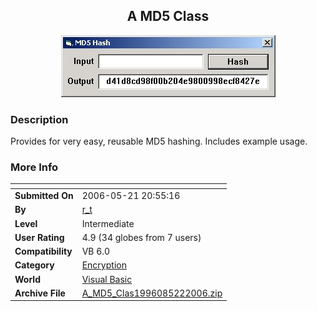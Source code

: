 ﻿<div align="center">

## A MD5 Class

<img src="PIC200652200257531.jpg">
</div>

### Description

Provides for very easy, reusable MD5 hashing. Includes example usage.
 
### More Info
 


<span>             |<span>
---                |---
**Submitted On**   |2006-05-21 20:55:16
**By**             |[r\_t](https://github.com/Planet-Source-Code/PSCIndex/blob/master/ByAuthor/r-t.md)
**Level**          |Intermediate
**User Rating**    |4.9 (34 globes from 7 users)
**Compatibility**  |VB 6\.0
**Category**       |[Encryption](https://github.com/Planet-Source-Code/PSCIndex/blob/master/ByCategory/encryption__1-48.md)
**World**          |[Visual Basic](https://github.com/Planet-Source-Code/PSCIndex/blob/master/ByWorld/visual-basic.md)
**Archive File**   |[A\_MD5\_Clas1996085222006\.zip](https://github.com/Planet-Source-Code/r-t-a-md5-class__1-65445/archive/master.zip)








